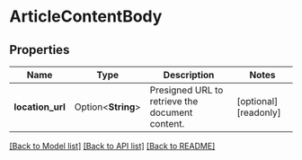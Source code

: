 # ArticleContentBody

## Properties

Name | Type | Description | Notes
------------ | ------------- | ------------- | -------------
**location_url** | Option<**String**> | Presigned URL to retrieve the document content. | [optional][readonly]

[[Back to Model list]](../README.md#documentation-for-models) [[Back to API list]](../README.md#documentation-for-api-endpoints) [[Back to README]](../README.md)



